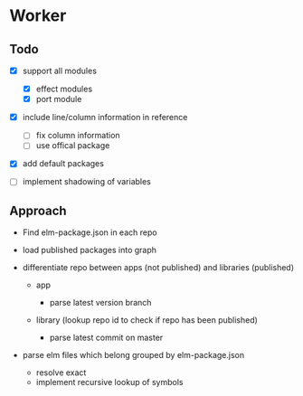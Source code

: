 # Worker

## Todo

- [x] support all modules
  - [x] effect modules
  - [x] port module
- [x] include line/column information in reference
  - [ ] fix column information
  - [ ] use offical package
- [x] add default packages
- [ ] implement shadowing of variables


## Approach

- Find elm-package.json in each repo

- load published packages into graph

- differentiate repo between apps (not published) and libraries (published)
  - app
    - parse latest version branch

  - library (lookup repo id to check if repo has been published)
    - parse latest commit on master

- parse elm files which belong grouped by elm-package.json
  - resolve exact
  - implement recursive lookup of symbols

